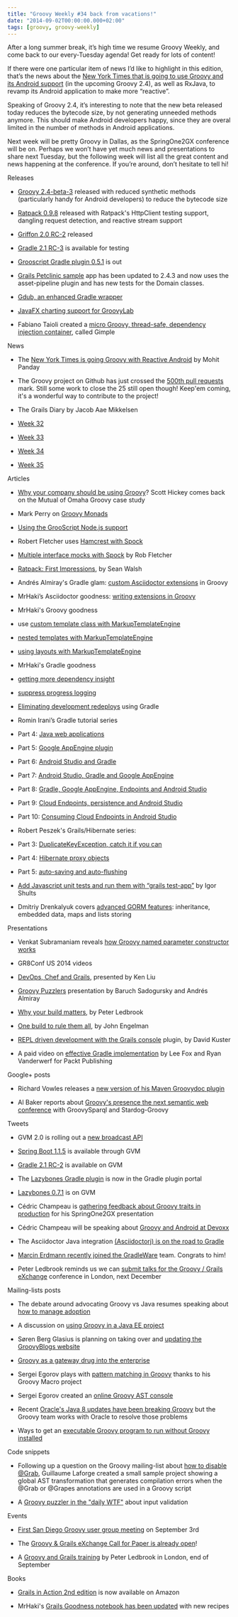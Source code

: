 ```yaml
---
title: "Groovy Weekly #34 back from vacations!"
date: "2014-09-02T00:00:00.000+02:00"
tags: [groovy, groovy-weekly]
---
```


After a long summer break, it’s high time we resume Groovy Weekly, and come back to our every-Tuesday agenda! Get ready for lots of content!

  

If there were one particular item of news I’d like to highlight in this edition, that’s the news about the [New York Times that is going to use Groovy and its Android support](http://open.blogs.nytimes.com/2014/08/18/getting-groovy-with-reactive-android/?_php=true&_type=blogs&_r=0) (in the upcoming Groovy 2.4), as well as RxJava, to revamp its Android application to make more “reactive”.

  

Speaking of Groovy 2.4, it’s interesting to note that the new beta released today reduces the bytecode size, by not generating unneeded methods anymore. This should make Android developers happy, since they are overal limited in the number of methods in Android applications.

  

Next week will be pretty Groovy in Dallas, as the SpringOne2GX conference will be on. Perhaps we won’t have yet much news and presentations to share next Tuesday, but the following week will list all the great content and news happening at the conference. If you’re around, don’t hesitate to tell hi!

Releases

*   [Groovy 2.4-beta-3](http://glaforge.appspot.com/article/beta-3-for-groovy-2-4) released with reduced synthetic methods (particularly handy for Android developers) to reduce the bytecode size
    
*   [Ratpack 0.9.8](http://www.ratpack.io/versions/0.9.8) released with Ratpack's HttpClient testing support, dangling request detection, and reactive stream support
    
*   [Griffon 2.0 RC-2](http://docs.codehaus.org/display/GRIFFON/2014/08/11/Griffon+2.0.0.RC2+Released) released
    
*   [Gradle 2.1 RC-3](http://forums.gradle.org/gradle/topics/gradle-2-1-rc-3-is-now-available-for-testing) is available for testing
    
*   [Grooscript Gradle plugin 0.5.1](https://bintray.com/chiquitinxx/grooscript/org.grooscript%3Agrooscript-gradle-plugin/0.5.1) is out
    
*   [Grails Petclinic sample](https://github.com/grails-samples/grails-petclinic) app has been updated to 2.4.3 and now uses the asset-pipeline plugin and has new tests for the Domain classes.
    
*   [Gdub, an enhanced Gradle wrapper](http://www.gdub.rocks/)
    
*   [JavaFX charting support for GroovyLab](https://code.google.com/p/jlabgroovy/wiki/JavaFXChartsInGroovyLab)
    
*   Fabiano Taioli created a [micro Groovy, thread-safe, dependency injection container](http://fbn.github.io/gimple/), called Gimple
    

News

*   The [New York Times is going Groovy with Reactive Android](http://open.blogs.nytimes.com/2014/08/18/getting-groovy-with-reactive-android/?_php=true&_type=blogs&_r=0) by Mohit Panday
    
*   The Groovy project on Github has just crossed the [500th pull requests](https://github.com/groovy/groovy-core/pulls) mark. Still some work to close the 25 still open though! Keep'em coming, it's a wonderful way to contribute to the project!
    
*   The Grails Diary by Jacob Aae Mikkelsen
    

*   [Week 32](http://grydeske.net/news/show/56)
    
*   [Week 33](http://grydeske.net/news/show/57)
    
*   [Week 34](http://grydeske.net/news/show/58)
    
*   [Week 35](http://grydeske.net/news/show/59)
    

Articles

*   [Why your company should be using Groovy](http://www.objectpartners.com/2014/08/25/gr8conf-us-recap-why-your-company-should-adopt-groovy/)? Scott Hickey comes back on the Mutual of Omaha Groovy case study
    
*   Mark Perry on [Groovy Monads](http://mperry.github.io/2014/08/19/groovy-monads.html)
    
*   [Using the GrooScript Node.js support](http://grooscript.org/nodejs_example.html)
    
*   Robert Fletcher uses [Hamcrest with Spock](http://blog.freeside.co/2014/08/07/spock-and-hamcrest/)
    
*   [Multiple interface mocks with Spock](http://blog.freeside.co/2014/08/11/multiple-interface-mocks-with-spock/) by Rob Fletcher
    
*   [Ratpack: First Impressions](http://swalsh.org/blog/2014/08/26/ratpack-first-impressions/), by Sean Walsh
    
*   Andrés Almiray's Gradle glam: [custom Asciidoctor extensions](http://www.jroller.com/aalmiray/entry/gradle_glam_custom_asciidoctor_extensions) in Groovy
    
*   MrHaki’s Asciidoctor goodness: [writing extensions in Groovy](http://mrhaki.blogspot.fr/2014/08/awesome-asciidoc-write-extensions-using.html)
    
*   MrHaki's Groovy goodness
    

*   use [custom template class with MarkupTemplateEngine](http://mrhaki.blogspot.fr/2014/08/groovy-goodness-use-custom-template.html)
    
*   [nested templates with MarkupTemplateEngine](http://mrhaki.blogspot.fr/2014/08/groovy-goodness-nested-templates-with.html)
    
*   [using layouts with MarkupTemplateEngine](http://mrhaki.blogspot.fr/2014/08/groovy-goodness-using-layouts-with.html)
    

*   MrHaki's Gradle goodness
    

*   [getting more dependency insight](http://mrhaki.blogspot.fr/2014/08/gradle-goodness-getting-more-dependency.html)
    
*   [suppress progress logging](http://mrhaki.blogspot.fr/2014/08/gradle-goodness-suppress-progress.html)
    

*   [Eliminating development redeploys](http://www.cholick.com/entry/show/280) using Gradle
    
*   Romin Irani’s Gradle tutorial series
    

*   Part 4: [Java web applications](http://rominirani.com/2014/08/12/gradle-tutorial-part-4-java-web-applications/)
    
*   Part 5: [Google AppEngine plugin](http://rominirani.com/2014/08/15/gradle-tutorial-part-5-gradle-app-engine-plugin/)
    
*   Part 6: [Android Studio and Gradle](http://rominirani.com/2014/08/19/gradle-tutorial-part-6-android-studio-gradle/)
    
*   Part 7: [Android Studio, Gradle and Google AppEngine](http://rominirani.com/2014/08/20/gradle-tutorial-part-7-android-studio-app-engine-gradle/)
    
*   Part 8: [Gradle, Google AppEngine, Endpoints and Android Studio](http://rominirani.com/2014/08/25/gradle-tutorial-part-8-gradle-app-engine-endpoints-android-studio/)
    
*   Part 9: [Cloud Endpoints, persistence and Android Studio](http://rominirani.com/2014/08/26/gradle-tutorial-part-9-cloud-endpoints-persistence-android-studio/)
    
*   Part 10: [Consuming Cloud Endpoints in Android Studio](http://rominirani.com/2014/08/27/gradle-tutorial-part-10-consuming-endpoints-in-android-code/)
    

*   Robert Peszek's Grails/Hibernate series:
    

*   Part 3: [DuplicateKeyException, catch it if you can](http://rpeszek.blogspot.fr/2014/08/i-dont-like-grailshibernate-part-3.html)
    
*   Part 4: [Hibernate proxy objects](http://rpeszek.blogspot.fr/2014/08/i-dont-like-grailshibernat-part-4.html)
    
*   Part 5: [auto-saving and auto-flushing](http://rpeszek.blogspot.fr/2014/08/i-dont-like-hibernategrails-part-5-auto.html)
    

*   [Add Javascript unit tests and run them with “grails test-app”](http://www.objectpartners.com/2014/08/19/add-javascript-unit-tests-and-run-them-with-grails-test-app/) by Igor Shults
    
*   Dmitriy Drenkalyuk covers [advanced GORM features](http://sysgears.com/articles/advanced-gorm-features-inheritance-embedded-data-maps-and-lists-storing/): inheritance, embedded data, maps and lists storing
    

Presentations

*   Venkat Subramaniam reveals [how Groovy named parameter constructor works](https://twitter.com/agilelearner/status/496970094946562048)
    
*   GR8Conf US 2014 videos
    

*   [DevOps, Chef and Grails](https://www.youtube.com/watch?v=KvBjO4WXL24&feature=youtu.be), presented by Ken Liu
    
*   [Groovy Puzzlers](https://www.youtube.com/watch?v=k6vXQwxk7N8&feature=youtu.be) presentation by Baruch Sadogursky and Andrés Almiray
    
*   [Why your build matters](https://www.youtube.com/watch?v=oF-gK-x8RGw&feature=youtu.be), by Peter Ledbrook
    
*   [One build to rule them all](https://www.youtube.com/watch?v=ROYQlc-wVEg), by John Engelman
    
*   [REPL driven development with the Grails console](https://www.youtube.com/watch?v=bTRUC78X87g) plugin, by David Kuster
    

*   A paid video on [effective Gradle implementation](https://www.packtpub.com/effective-gradle-implementation/video) by Lee Fox and Ryan Vanderwerf for Packt Publishing
    

Google+ posts

*   Richard Vowles releases a [new version of his Maven Groovydoc plugin](https://plus.google.com/u/0/+RichardVowles/posts/fQzj2Zfn8Ux)
    
*   Al Baker reports about [Groovy's presence the next semantic web conference](https://plus.google.com/b/113675159854671799959/+AlBakerDev/posts/11DxyvNoKi7?cfem=1) with GroovySparql and Stardog-Groovy
    

Tweets

*   GVM 2.0 is rolling out a [new broadcast API](https://twitter.com/gvmtool/status/497521264094093313)
    
*   [Spring Boot 1.1.5](https://twitter.com/gvmtool/status/497490734980005889) is available through GVM
    
*   [Gradle 2.1 RC-2](https://twitter.com/gvmtool/status/505331657508134912) is available on GVM
    
*   The [Lazybones Gradle plugin](https://twitter.com/pledbrook/status/503823613536251904) is now in the Gradle plugin portal
    
*   [Lazybones 0.7.1](https://twitter.com/gvmtool/status/503591205071233024) is on GVM
    
*   Cédric Champeau is [gathering feedback about Groovy traits in production](https://twitter.com/cedricchampeau/status/503834637203173378) for his SpringOne2GX presentation
    
*   Cédric Champeau will be speaking about [Groovy and Android at Devoxx](https://twitter.com/cedricchampeau/status/504599269379436545)
    
*   The Asciidoctor Java integration [(Asciidoctorj) is on the road to Gradle](https://twitter.com/ysb33r/status/504665335476539392)
    
*   [Marcin Erdmann recently joined the GradleWare](https://twitter.com/cedricchampeau/status/506465145825267712) team. Congrats to him!
    
*   Peter Ledbrook reminds us we can [submit talks for the Groovy / Grails eXchange](https://twitter.com/pledbrook/status/505744842568531968) conference in London, next December
    

Mailing-lists posts

*   The debate around advocating Groovy vs Java resumes speaking about [how to manage adoption](http://groovy.329449.n5.nabble.com/Advocating-Groovy-vs-Java-Phase-II-How-to-Manage-Groovy-Adoption-td5720932.html)
    
*   A discussion on [using Groovy in a Java EE project](http://groovy.329449.n5.nabble.com/Using-groovy-in-a-JEE-project-td5720948.html)
    
*   Søren Berg Glasius is planning on taking over and [updating the GroovyBlogs website](http://groovy.329449.n5.nabble.com/GroovyBlogs-td5721104.html)
    
*   [Groovy as a gateway drug into the enterprise](http://groovy.329449.n5.nabble.com/The-potential-of-Groovy-for-unit-testing-Java-code-The-quot-ticket-to-Groovy-quot-for-millions-of-Ja-td5720984.html)
    
*   Sergei Egorov plays with [pattern matching in Groovy](http://groovy.329449.n5.nabble.com/Basic-Scala-like-pattern-matching-implementation-td5721078.html) thanks to his Groovy Macro project
    
*   Sergei Egorov created an [online Groovy AST console](http://groovy.329449.n5.nabble.com/Online-Groovy-AST-Console-td5720986.html)
    
*   Recent [Oracle's Java 8 updates have been breaking Groovy](http://groovy.329449.n5.nabble.com/Oracle-breaking-Groovy-is-a-problem-td5720928.html) but the Groovy team works with Oracle to resolve those problems
    
*   Ways to get an [executable Groovy program to run without Groovy installed](http://groovy.329449.n5.nabble.com/groovy-in-jar-td5720858.html)
    

Code snippets

*   Following up a question on the Groovy mailing-list about [how to disable @Grab](https://github.com/glaforge/disable-grab-sample/blob/master/src/main/groovy/disablegrab/DisableGrabTransformation.groovy), Guillaume Laforge created a small sample project showing a global AST transformation that generates compilation errors when the @Grab or @Grapes annotations are used in a Groovy script
    
*   A [Groovy puzzler in the "daily WTF"](http://thedailywtf.com/Articles/Securing-Input.aspx) about input validation
    

Events

*   [First San Diego Groovy user group meeting](https://twitter.com/ben_t_mcguire/status/503631937701830658) on September 3rd
    
*   The [Groovy & Grails eXchange Call for Paper is already open](https://twitter.com/skillsmatter/status/496936164809793536)!
    
*   A [Groovy and Grails training](https://skillsmatter.com/courses/265-groovy-and-grails-workshop) by Peter Ledbrook in London, end of September
    

Books

*   [Grails in Action 2nd edition](http://www.amazon.com/gp/product/1617290963) is now available on Amazon
    
*   MrHaki's [Grails Goodness notebook has been updated](http://mrhaki.blogspot.fr/2014/08/grails-goodness-notebook-updated.html) with new recipes